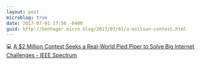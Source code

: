 ```yaml
---
layout: post
microblog: true
date: 2017-07-01 17:56 -0400
guid: http://benhager.micro.blog/2017/07/01/a-million-contest.html
---
```

💻 [A $2 Million Contest Seeks a Real-World Pied Piper to Solve Big Internet Challenges - IEEE Spectrum](http://spectrum.ieee.org/view-from-the-valley/telecom/wireless/a-2-million-contest-seeks-a-real-world-pied-piper)
